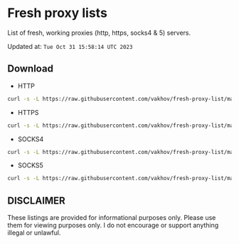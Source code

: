 # Fresh proxy lists

List of fresh, working proxies (http, https, socks4 & 5) servers.

Updated at: `Tue Oct 31 15:58:14 UTC 2023`

## Download

- HTTP

```bash
curl -s -L https://raw.githubusercontent.com/vakhov/fresh-proxy-list/master/http.txt -o http.txt
```

- HTTPS

```bash
curl -s -L https://raw.githubusercontent.com/vakhov/fresh-proxy-list/master/https.txt -o https.txt
```

- SOCKS4

```bash
curl -s -L https://raw.githubusercontent.com/vakhov/fresh-proxy-list/master/socks4.txt -o socks4.txt
```

- SOCKS5

```bash
curl -s -L https://raw.githubusercontent.com/vakhov/fresh-proxy-list/master/socks5.txt -o socks5.txt
```

## DISCLAIMER

These listings are provided for informational purposes only. Please use them for viewing purposes only. I do not
encourage or support anything illegal or unlawful.